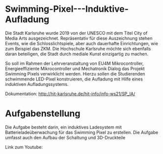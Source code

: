 # Swimming-Pixel---Induktive-Aufladung

Die Stadt Karlsruhe wurde 2019 von der UNESCO mit dem Titel City of Media Arts ausgezeichnet. Repräsentativ für diese Auszeichnung stehen Events, wie die Schlosslichtspiele, aber auch dauerhafte Einrichtungen, wie zum Beispiel das ZKM. Die Hochschule Karlsruhe möchte sich ebenfalls daran beteiligen, die Stadt durch mediale Kunst einzigartig zu machen.

So soll im Rahmen der Lehrveranstaltung von EU4M Mikrocontroller, Energieeffiziente Mikrocontroller und Mechatronik Dialog das Projekt Swimming Pixels verwirklicht werden. Hierzu sollen die Studierenden schwimmende LED-Pixel konstruieren, die Aufladung mit Hilfe eines induktiven Aufladungssystems.

Dokumentation: http://hit-karlsruhe.de/hit-info/info-ws21/SP_IA/

# Aufgabenstellung

Die Aufgabe besteht darin, ein induktives Ladesystem mit Batterieladeüberwachung für das Swimming Pixel zu erstellen. Die Aufgabe umfasst auch den Aufbau der Schaltung und 3D-Druckteile

Link zum Youtube: 
